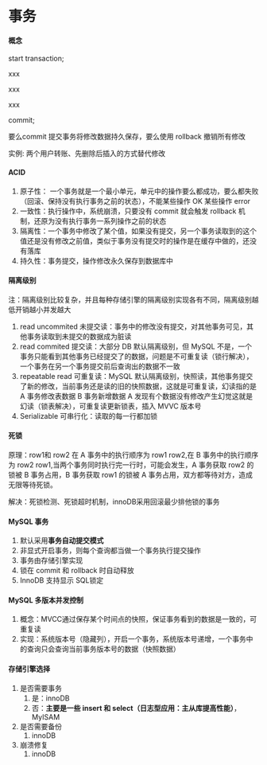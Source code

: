 # 事务



#### 概念

start transaction;

xxx

xxx

xxx

commit;

要么commit 提交事务将修改数据持久保存，要么使用 rollback 撤销所有修改

实例: 两个用户转账、先删除后插入的方式替代修改



#### ACID

1. 原子性： 一个事务就是一个最小单元，单元中的操作要么都成功，要么都失败（回滚、保持没有执行事务之前的状态），不能某些操作 OK 某些操作 error
2. 一致性：执行操作中，系统崩溃，只要没有 commit 就会触发 rollback 机制，还原为没有执行事务一系列操作之前的状态
3. 隔离性：一个事务中修改了某个值，如果没有提交，另一个事务读取到的这个值还是没有修改之前值，类似于事务没有提交时的操作是在缓存中做的，还没有落库
4. 持久性：事务提交，操作修改永久保存到数据库中



#### 隔离级别

注：隔离级别比较复杂，并且每种存储引擎的隔离级别实现各有不同，隔离级别越低开销越小并发越大

1. read uncommited 未提交读：事务中的修改没有提交，对其他事务可见，其他事务读取到未提交的数据成为脏读
2. read commited 提交读：大部分 DB 默认隔离级别，但 MySQL 不是，一个事务只能看到其他事务已经提交了的数据，问题是不可重复读（锁行解决），一个事务在另一个事务提交前后查询出的数据不一致
3. repeatable read 可重复读：MySQL 默认隔离级别，快照读，其他事务提交了新的修改，当前事务还是读的旧的快照数据，这就是可重复读，幻读指的是 A 事务修改表数据 B 事务新增数据 A 发现有个数据没有修改产生幻觉这就是幻读（锁表解决），可重复读更新锁表，插入 MVVC 版本号
4. Serializable 可串行化：读取的每一行都加锁



#### 死锁

原理：row1和 row2 在 A 事务中的执行顺序为 row1 row2,在 B 事务中的执行顺序为 row2 row1,当两个事务同时执行完一行时，可能会发生，A 事务获取 row2 的锁被 B 事务占用，B 事务获取 row1 的锁被 A 事务占用，双方都等待对方，造成无限等待死锁。

解决：死锁检测、死锁超时机制，innoDB采用回滚最少排他锁的事务



#### MySQL 事务

1. 默认采用**事务自动提交模式**
2. 非显式开启事务，则每个查询都当做一个事务执行提交操作
3. 事务由存储引擎实现
4. 锁在 commit 和 rollback 时自动释放
5. InnoDB 支持显示 SQL锁定



#### MySQL 多版本并发控制

1. 概念：MVCC通过保存某个时间点的快照，保证事务看到的数据是一致的，可重复读
2. 实现：系统版本号（隐藏列），开启一个事务，系统版本号递增，一个事务中的查询只会查询当前事务版本号的数据（快照数据）



#### 存储引擎选择

1. 是否需要事务
   1. 是：innoDB
   2. 否：**主要是一些 insert 和 select（日志型应用：主从库提高性能）**，MyISAM
2. 是否需要备份
   1. innoDB
3. 崩溃修复
   1. innoDB